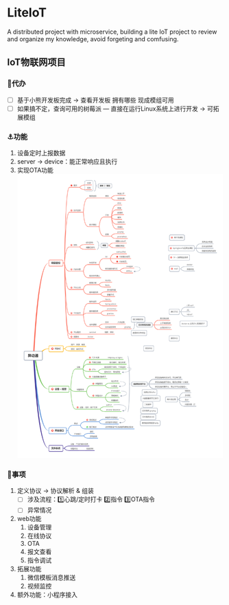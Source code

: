 # LiteIoT
A distributed project with microservice, building a lite IoT project to review and organize my knowledge, avoid forgeting and comfusing.
## IoT物联网项目

### 🚏代办

- [ ]  基于小熊开发板完成 → 查看开发板 拥有哪些 现成模组可用
- [ ]  如果搞不定，查询可用的树莓派 — 直接在运行Linux系统上进行开发  → 可拓展模组

### ⚓功能

1. 设备定时上报数据
2. server → device：能正常响应且执行
3. 实现OTA功能
![lite_iot功能图示](/images/lite_iot.png)

### 🤔事项

1. 定义协议 → 协议解析 & 组装
    - [ ]  涉及流程：1️⃣心跳/定时打卡  2️⃣指令 3️⃣OTA指令
    - [ ]  异常情况
2. web功能
    1. 设备管理
    2. 在线协议
    3. OTA
    4. 报文查看
    5. 指令调试
3. 拓展功能
    1. 微信模板消息推送
    2. 视频监控
4. 额外功能：小程序接入